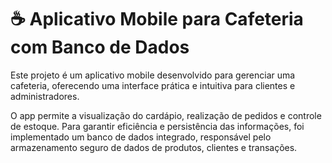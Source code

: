 # ☕ Aplicativo Mobile para Cafeteria com Banco de Dados

Este projeto é um aplicativo mobile desenvolvido para gerenciar uma cafeteria, oferecendo uma interface prática e intuitiva para clientes e administradores. 

O app permite a visualização do cardápio, realização de pedidos e controle de estoque. Para garantir eficiência e persistência das informações, foi implementado um banco de dados integrado, responsável pelo armazenamento seguro de dados de produtos, clientes e transações.
